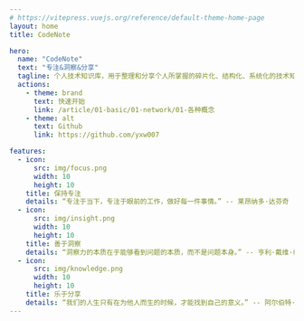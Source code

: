 ```yaml
---
# https://vitepress.vuejs.org/reference/default-theme-home-page
layout: home
title: CodeNote

hero:
  name: "CodeNote"
  text: "专注&洞察&分享"
  tagline: 个人技术知识库，用于整理和分享个人所掌握的碎片化、结构化、系统化的技术知识
  actions:
    - theme: brand
      text: 快速开始
      link: /article/01-basic/01-network/01-各种概念
    - theme: alt
      text: Github
      link: https://github.com/yxw007

features:
  - icon:
      src: img/focus.png
      width: 10
      height: 10
    title: 保持专注
    details: “专注于当下，专注于眼前的工作，做好每一件事情。” -- 莱昂纳多·达芬奇
  - icon:
      src: img/insight.png
      width: 10
      height: 10
    title: 善于洞察
    details: “洞察力的本质在于能够看到问题的本质，而不是问题本身。” -- 亨利·戴维·梭罗
  - icon:
      src: img/knowledge.png
      width: 10
      height: 10
    title: 乐于分享
    details: “我们的人生只有在为他人而生的时候，才能找到自己的意义。” -- 阿尔伯特·爱因斯坦
---
```



